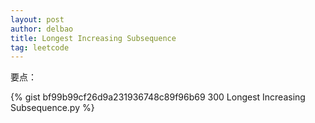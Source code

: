 ```yaml
---
layout: post
author: delbao
title: Longest Increasing Subsequence
tag: leetcode
---
```


要点：

{% gist bf99b99cf26d9a231936748c89f96b69 300 Longest Increasing Subsequence.py %}
